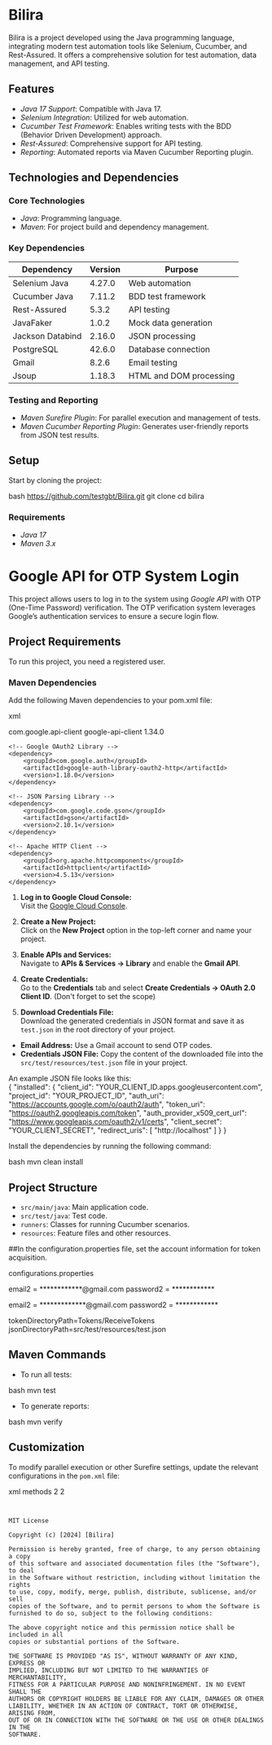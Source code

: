 # Bilira

Bilira is a project developed using the Java programming language, integrating modern test automation tools like Selenium, Cucumber, and Rest-Assured. It offers a comprehensive solution for test automation, data management, and API testing.

## Features

- *Java 17 Support*: Compatible with Java 17.
- *Selenium Integration*: Utilized for web automation.
- *Cucumber Test Framework*: Enables writing tests with the BDD (Behavior Driven Development) approach.
- *Rest-Assured*: Comprehensive support for API testing.
- *Reporting*: Automated reports via Maven Cucumber Reporting plugin.

## Technologies and Dependencies

### Core Technologies

- *Java*: Programming language.
- *Maven*: For project build and dependency management.

### Key Dependencies

| Dependency                | Version   | Purpose                               |
|---------------------------|-----------|---------------------------------------|
| Selenium Java             | 4.27.0    | Web automation                        |
| Cucumber Java             | 7.11.2    | BDD test framework                    |
| Rest-Assured              | 5.3.2     | API testing                           |
| JavaFaker                 | 1.0.2     | Mock data generation                  |
| Jackson Databind          | 2.16.0    | JSON processing                       |
| PostgreSQL                | 42.6.0    | Database connection                   |
| Gmail                     | 8.2.6     | Email testing                         |
| Jsoup                     | 1.18.3    | HTML and DOM processing               |

### Testing and Reporting

- *Maven Surefire Plugin*: For parallel execution and management of tests.
- *Maven Cucumber Reporting Plugin*: Generates user-friendly reports from JSON test results.

## Setup

Start by cloning the project:

bash             https://github.com/testgbt/Bilira.git
git clone 
cd bilira


### Requirements

- *Java 17*
- *Maven 3.x*



# Google API for OTP System Login

This project allows users to log in to the system using *Google API* with OTP (One-Time Password) verification. The OTP verification system leverages Google’s authentication services to ensure a secure login flow.

## Project Requirements

To run this project, you need a registered user.

###  Maven Dependencies

Add the following Maven dependencies to your pom.xml file:

xml
<dependencies>
<!-- Google API Client Library -->
<dependency>
<groupId>com.google.api-client</groupId>
<artifactId>google-api-client</artifactId>
<version>1.34.0</version>
</dependency>

    <!-- Google OAuth2 Library -->
    <dependency>
        <groupId>com.google.auth</groupId>
        <artifactId>google-auth-library-oauth2-http</artifactId>
        <version>1.18.0</version>
    </dependency>

    <!-- JSON Parsing Library -->
    <dependency>
        <groupId>com.google.code.gson</groupId>
        <artifactId>gson</artifactId>
        <version>2.10.1</version>
    </dependency>

    <!-- Apache HTTP Client -->
    <dependency>
        <groupId>org.apache.httpcomponents</groupId>
        <artifactId>httpclient</artifactId>
        <version>4.5.13</version>
    </dependency>
</dependencies>


1. **Log in to Google Cloud Console:**  
   Visit the [Google Cloud Console](https://console.cloud.google.com/).

2. **Create a New Project:**  
   Click on the **New Project** option in the top-left corner and name your project.

3. **Enable APIs and Services:**  
   Navigate to **APIs & Services → Library** and enable the **Gmail API**.

4. **Create Credentials:**  
   Go to the **Credentials** tab and select **Create Credentials → OAuth 2.0 Client ID**.  (Don't forget to set the scope)

5. **Download Credentials File:**  
   Download the generated credentials in JSON format and save it as `test.json` in the root directory of your project.

- **Email Address:** Use a Gmail account to send OTP codes.
- **Credentials JSON File:** Copy the content of the downloaded file into the `src/test/resources/test.json` file in your project.

An example JSON file looks like this:  
{
"installed": {
"client_id": "YOUR_CLIENT_ID.apps.googleusercontent.com",
"project_id": "YOUR_PROJECT_ID",
"auth_uri": "https://accounts.google.com/o/oauth2/auth",
"token_uri": "https://oauth2.googleapis.com/token",
"auth_provider_x509_cert_url": "https://www.googleapis.com/oauth2/v1/certs",
"client_secret": "YOUR_CLIENT_SECRET",
"redirect_uris": [
"http://localhost"
]
}
}




Install the dependencies by running the following command:



bash
mvn clean install


## Project Structure

- `src/main/java`: Main application code.
- `src/test/java`: Test code.
- `runners`: Classes for running Cucumber scenarios.
- `resources`: Feature files and other resources.

##In the configuration.properties file, set the account information for token acquisition.

configurations.properties

email2 = ************@gmail.com
password2 = ************

email2 = *************@gmail.com
password2 = ************

tokenDirectoryPath=Tokens/ReceiveTokens
jsonDirectoryPath=src/test/resources/test.json


## Maven Commands

- To run all tests:

bash
mvn test


- To generate reports:

bash
mvn verify


## Customization

To modify parallel execution or other Surefire settings, update the relevant configurations in the `pom.xml` file:

xml
<parallel>methods</parallel>
<threadCount>2</threadCount>
<forkCount>2</forkCount>
```


MIT License

Copyright (c) [2024] [Bilira]

Permission is hereby granted, free of charge, to any person obtaining a copy
of this software and associated documentation files (the "Software"), to deal
in the Software without restriction, including without limitation the rights
to use, copy, modify, merge, publish, distribute, sublicense, and/or sell
copies of the Software, and to permit persons to whom the Software is
furnished to do so, subject to the following conditions:

The above copyright notice and this permission notice shall be included in all
copies or substantial portions of the Software.

THE SOFTWARE IS PROVIDED "AS IS", WITHOUT WARRANTY OF ANY KIND, EXPRESS OR
IMPLIED, INCLUDING BUT NOT LIMITED TO THE WARRANTIES OF MERCHANTABILITY,
FITNESS FOR A PARTICULAR PURPOSE AND NONINFRINGEMENT. IN NO EVENT SHALL THE
AUTHORS OR COPYRIGHT HOLDERS BE LIABLE FOR ANY CLAIM, DAMAGES OR OTHER
LIABILITY, WHETHER IN AN ACTION OF CONTRACT, TORT OR OTHERWISE, ARISING FROM,
OUT OF OR IN CONNECTION WITH THE SOFTWARE OR THE USE OR OTHER DEALINGS IN THE
SOFTWARE.
